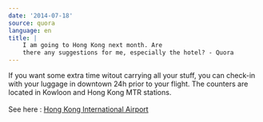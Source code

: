 ```yaml
---
date: '2014-07-18'
source: quora
language: en
title: |
    I am going to Hong Kong next month. Are
    there any suggestions for me, especially the hotel? - Quora
---
```


If you want some extra time witout carrying all your stuff, you can
check-in with your luggage in downtown 24h prior to your flight. The
counters are located in Kowloon and Hong Kong MTR stations.\
\
See here : [Hong Kong International
Airport](http://www.cathaypacific.com/cx/en_HK/travel-information/airport/hong-kong-international-airport/departure-and-check-in-services.html)
